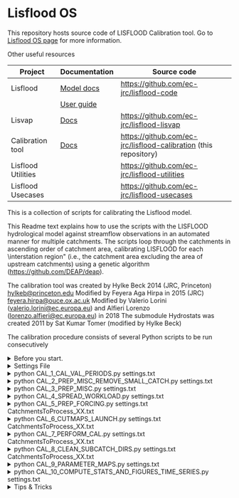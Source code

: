 # Lisflood OS

This repository hosts source code of LISFLOOD Calibration tool.
Go to [Lisflood OS page](https://ec-jrc.github.io/lisflood/) for more information.

Other useful resources

| **Project**         | **Documentation**                                         | **Source code**                                                 |
| ------------------- | --------------------------------------------------------- | --------------------------------------------------------------- |
| Lisflood            | [Model docs](https://ec-jrc.github.io/lisflood-model/)    | https://github.com/ec-jrc/lisflood-code                         |
|                     | [User guide](https://ec-jrc.github.io/lisflood-code/)     |                                                                 |
| Lisvap              | [Docs](https://ec-jrc.github.io/lisflood-lisvap/)         | https://github.com/ec-jrc/lisflood-lisvap                       |
| Calibration tool    | [Docs](https://ec-jrc.github.io/lisflood-calibration/)    | https://github.com/ec-jrc/lisflood-calibration (this repository)|
| Lisflood Utilities  |                                                           | https://github.com/ec-jrc/lisflood-utilities                    |
| Lisflood Usecases   |                                                           | https://github.com/ec-jrc/lisflood-usecases                     |


This is a collection of scripts for calibrating the Lisflood model.

This Readme text explains how to use the scripts with the LISFLOOD hydrological model against streamflow observations in an automated manner for multiple catchments. The scripts loop through the catchments in ascending order of catchment area, calibrating LISFLOOD for each \interstation region" (i.e., the catchment area excluding the area of upstream catchments) using a genetic algorithm (https://github.com/DEAP/deap).  

The calibration tool was created by Hylke Beck 2014 (JRC, Princeton) hylkeb@princeton.edu 
Modified by Feyera Aga Hirpa in 2015 (JRC) feyera.hirpa@ouce.ox.ac.uk 
Modified by Valerio Lorini (valerio.lorini@ec.europa.eu) and Alfieri Lorenzo (lorenzo.alfieri@ec.europa.eu) in 2018
The submodule Hydrostats was created 2011 by Sat Kumar Tomer (modified by Hylke Beck) 

The calibration procedure consists of several Python scripts to be run consecutively   
<details><summary>Before you start.</summary>

Software required
- pcraster > 0.41 http://pcraster.geo.uu.nl/
- Python 2.7
- postscript (for figures, you can avoid it though) 

Python packages
- netCDF4  https://pypi.org/project/netCDF4/
- pcraster http://pcraster.geo.uu.nl/
- pandas  (pip install ...)
- numpy (pip install ...)
- matplotlib (pip install ...)
- deap (https://deap.readthedocs.io/en/master/installation.html)

You MUST run them in the correct order because they're outcomes depend on each other.

Order:
- CAL_1_CAL_VAL_PERIODS
- CAL_2_PREP_MISC_REMOVE_SMALL_CATCH
- CAL_3_PREP_MISC
- CAL_4_SPREAD_WORKLOAD
- CAL_5_PREP_FORCING
- CAL_6_CUTMAPS_LAUNCH (that then runs CAL_6_CUT_MAPS)
- CAL_7_PERFORM_CAL
- CAL_8_CLEAN_SUBCATCH_DIRS
- CAL_9_PARAMETER_MAPS
- CAL_10_COMPUTE_STATS_AND_FIGURES_TIME_SERIES

### N.B. Run the scripts from the folder Root using absolute path , else if your write only relative path the job will not work when submitted to the queue.

this ... is OK  
python /PATH_TO_CALIBRATION_SCRIPTS/CAL_5_PERFORM_CAL.py   /PATH_TO_CALIBRATION_SCRIPTS/settings_calibration.txt   /PATH_TO_CALIBRATION_SCRIPTS/CatchmentsToProcess_01.txt 

this in NOT OK  
python  ./CAL_8_COMPUTE_STATS_AND_FIGURES_TIME_SERIES.py ./settings_reforecasts_9616_testColombia.txt ./CatchmentsToProcess_01.txt  
</details>

<details><summary>Settings File</summary>  

**Root** = /PATH_TO_YOUR_CALIBRATION/  
**ForcingStart** = 1/1/1986 00:00  /* Starting of Meteo Forcings Precipitation Evapotranspiration TAvg  
**ForcingEnd** = 31/12/2017 00:00  /* Ending of Meteo Forcings Precipitation Evapotranspiration TAvg  
**SubsetMeteoData** = 0 
**WarmupDays** = 366  /* Number of days for the Warmup period of the Model  
**MinQlength** = 4 /* Catchments with streamflow records shorter than the number of years specifed by MinQlength in settings.txt will not be processed 
**No_of_calibration_lists** = 21 /* Number of lists of catchments to porcess in parallel. i.e. If one agrees 10 nodes for running the calibration, a maximum of 10 (or less depending on direct links between subcatchments) lists will be generated with the name CatchmentsToProcess_XX.txt and 10 will be the maximum number of jobs submitted at the same time.  
**MaxPercArea**=0.1  

[CSV] 
**Qgis** = /FLOODS/lisflood/CalibrationTest/Qgis_worldOutlet_Calib20180810_AllUps_w_Scores.csv /* File containing metadata of Stations available with observation  
**Qtss** = /FLOODS/lisflood/CalibrationTest/Qts_World_2018_08.csv /* Observed data   

[Path] 
**Temp** = %(Root)s/temp 
**Result** = %(Root)s/result
**Templates** = %(Root)s/templates
**SubCatchmentPath** = %(Root)s/catchments
**ParamRanges** = %(Root)s/ParamRanges_LISFLOOD.csv   /* Values range for parameters to calibrate
**CatchmentDataPath** = /FLOODS/lisflood/CalibrationTest/static_data  /* static maps for lisflood model (landuse wateruse area ldd etc)
**MeteoData** = /FLOODS/glofas/meteo/ERA5/ /* path to netcdf forcing data
**PCRHOME** = /ADAPTATION/usr/anaconda2/bin/ /* path to pcraster binaries
**PYTHONCMD** = /ADAPTATION/usr/anaconda2/bin/python /* path to python executable  (in case of several versions)  

[Templates]
**LISFLOODSettings** = %(Root)s/templates/settings_LF.xml /* Settings for Lisflood Model see documentation on Lisflood Repo  
**RunLISFLOOD** = %(Root)s/templates/runLF_linux_cut.sh  /* Script for launching PreRun and Run for every parameters combination during genetic algorithm runs   

[DEAP]   /* for socumentation refers to link provided above)  
**use_multiprocessing** = 1 /* Flag for using multiprocessing, meaning running several lisflood runs on several cores (each using 1 core)  
**ngen** = 16 /* number of MAX generation to run  
**mu** = 16  /* initial population  
**lambda_** = 32 /* size of generation of offsprings  

</details>


<details><summary>python CAL_1_CAL_VAL_PERIODS.py settings.txt</summary>
The 1rst script reads the settings  (settings.txt in this case) and the Qgis and Qtss specifed in settings.txt. Computes calibration and validation periods based on the available streamflow data. Catchments with streamflow records shorter than the number of years specifed by MinQlength in settings.txt will not be processed. If the record length is twice MinQlength, the available streamflow record is split into equally long validation and calibration parts. If the record length is less than twice MinQlength, MinQlength is used for calibration and the remaining part for validation. In all cases, the first part of the record is used for validation and the second part for calibration. If necessary, the calibration and validation periods can be changed manually by editing Qgis2.csv. However, be sure to use the correct
date format (DD/MM/YYYY).
</details>

<details><summary>python CAL_2_PREP_MISC_REMOVE_SMALL_CATCH.py settings.txt</summary>
This script reads the settings file (settings.txt in this case) and subsequently the Qgis and Qtss files specified in settings.txt. Stations from the Qgis list are first associated to the corresponding model river network, to identify the upstream/downstream relation among stations lying in the same river basin. 
  Then, if the parameter MaxPercArea is set to a number larger than 0, the script eliminates from the calibration list all stations lying within MaxPercArea times the upstream area of each river station. If MaxPercArea=0.1 (default value), all river stations with upstream area up to 10% larger than that of the upstream station will be removed. For example, if 5 stations are available along the same river, with upstream area respectively of A1=100, A2=104, A3=107, A4=111, A5=118 km^2, the script will remove the 2nd, 3rd and the 5th station, leaving the 1st and the 4th in the calibration list. The idea behind this is to avoid calibrating clusters of stations, where the downstream ones bring little benefit and often assumes anomaluos calibrated parameter values, as they are heavily affected by the simulated inflow of the upstream station. 
</details>

<details><summary>python CAL_3_PREP_MISC.py settings.txt</summary>
The second script reads the settings file (settings.txt in this case) and subsequently the Qgis and Qtss files specified in settings.txt. Computes maps with station locations (outlet.map), interstation regions (interstation regions.map),sampling frequency (sampling frequency.map), and in ow locations (inlets.map).  
In addition, generates a CSV file with direct station linkages (direct links.csv), and a CSV file listing the catchment area (in number of pixels) and the numeric portion of the catchment identifier (Qgis2.csv).  
</details>


<details><summary>python CAL_4_SPREAD_WORKLOAD.py settings.txt</summary>  
This script subdivides the modeling domain to allow running the calibration in parallel. Considered the time needed for running the calibration, we opted for spreading the total amount of catchments on multiple lists that can be used to spread the run of the calibration over several medium (PCs , nodes on grid engine, single PC). 
  
Each list is independent from the others, this let you decide where to run each list. In our case we 
  datetime.datetime.strptime(row['Cal_Start'],"%d/%m/%Y %H:%M")
        f=open(Root+'/runLF.sh','w')
        print 'open'
        cmd = python_cmd+' '+Root+'/cal_single_objfun.py '+sys.argv[1]+' '+str(index)
        f.write("#!/bin/sh \n")
        f.write(cmd)
        f.close()
        cmd="qsub -l nodes=1:ppn=32 -q high -N LF_calib "+Root+"/runLF.sh"
        
        timerqsub = 0
        
        while not int(subprocess.Popen('qstat | grep LF_calib | wc -l',shell=True,stdout=subprocess.PIPE).stdout.read()) < int(nmax) and timerqsub<=72000:
            time.sleep(1)
            timerqsub+=1
        
        if timerqsub>72000:
            print '20 hrs waiting for job submission, something's wrong')
            raise Exception('too much time')
        
        print ">> Calling \""+cmd+"\""
        os.system(cmd)
  
</details>

<details><summary>python CAL_5_PREP_FORCING.py settings.txt CatchmentsToProcess_XX.txt</summary>  
This script should be run on each PC, so the entire directory should be copied to each PC. The script reads the settings file (settings.txt in this case) and the Qgis2.csv file that was generated by the previous script. Loops through the stations in CatchmentsToProcess X.txt, makes directories for each station, and produces mask and station maps subsetted to the interstation regions of the respective catchments.  
</details>

<details><summary>python CAL_6_CUTMAPS_LAUNCH.py settings.txt CatchmentsToProcess_XX.txt</summary>  
This script should be run on each PC, so the entire directory should be copied to each PC. The script reads the settings file (settings.txt in this case) and the Qgis2.csv file that was generated by the previous script. Loops through the stations in CatchmentsToProcess X.txt, makes directories for each station, and produces mask and station maps subsetted to the interstation regions of the respective catchments.  
</details>


<details><summary>python CAL_7_PERFORM_CAL.py settings.txt CatchmentsToProcess_XX.txt</summary>  
This script should be run on each PC. It reads the settings file (settings.txt in this case), the direct links.csv and Qgis2.csv files, and the Qtss file specified in settings.txt. Loops through the stations listed in CatchmentsToProcess X.txt (in ascending order of catchment area), creates an inflow.tss file if there are directly linked upstream stations, and runs the script cal single objfun.py settings.txt x" (use if there is a single objective function) or cal multiple objfun.py settings.txt x" (use if there are multiple objective functions), where x denotes the numeric portion of the station identifier as listed in Qgis2.csv.  
The **cal_single_objfun.py**  script performs the calibration for each station using the Non-dominated Sorting Genetic Algorithm-II (NSGA-II) multi-objective genetic algorithm (Deb et al., 2002). Any objective function can be used by modifying the scripts. The LISFLOOD runs are distributed to the available cores if use multiprocessing is set to one in the settings.txt file. Outputs for each catchment are CSV files with objective function scores of each LISFLOOD run (runs log.csv), objective function statistics for the Pareto optimal solutions of each generation (front history.csv), final Pareto optimal solutions and corresponding model parameter values (pareto front.csv), and streamflow time series of the \best" run (streamflow simulated best.csv and streamflow simulated best.tss).
</details>  

<details><summary>python CAL_8_CLEAN_SUBCATCH_DIRS.py settings.txt CatchmentsToProcess_XX.txt</summary>  
This script should be run on each PC. Reads the settings file (settings.txt in this case), loops through the catchments, and deletes unnecessary files created with each run (e.g., prerun and run XML files and lzavin maps). After this script the files from each PC should be copied to a single PC on which you run the following scripts.
</details>

<details><summary>python CAL_9_PARAMETER_MAPS.py settings.txt</summary>  
This script reads the settings file (settings.txt in this case) and produces, for each parameter, a map with the calibrated parameter values assigned to the corresponding interstation regions. Ungauged regions are assigned the default parameter values taken from the CSV file specified in the settings file.
</details>

<details><summary>python CAL_10_COMPUTE_STATS_AND_FIGURES_TIME_SERIES.py settings.txt</summary>  
Reads the settings file (settings.txt in this case) and loops through the catchments to create figures of the calibration and validation results. 
</details>

<details><summary>Tips & Tricks</summary>  
To ensure that LISFLOOD runs as fast as possible, check that the meteorological forcing NetCDF fles use chunking, are uncompressed, and do not have time as an unlimited dimension. You can check this by opening the files using Panoply (http://www.giss.nasa.gov/tools/panoply/). In addition, the forcing data should be stored on the local disk instead of over the network.  
</details>
